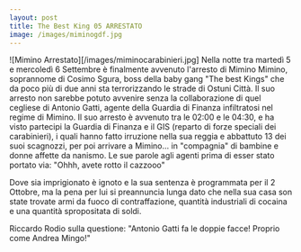 ```yaml
---
layout: post
title: The Best King 05 ARRESTATO
image: /images/miminogdf.jpg
---
```


![Mimino Arrestato][/images/miminocarabinieri.jpg]
Nella notte tra martedì 5 e mercoledì 6 Settembre è finalmente avvenuto l'arresto di Mimino Mimino, soprannome di Cosimo Sgura, boss della baby gang "The best Kings" che da poco più di due anni sta terrorizzando le strade di Ostuni Città. Il suo arresto non sarebbe potuto avvenire senza la collaborazione di quel cegliese di Antonio Gatti, agente della Guardia di Finanza infiltratosi nel regime di Mimino. Il suo arresto è avvenuto tra le 02:00 e le 04:30, e ha visto partecipi la Guardia di Finanza e il GIS (reparto di forze speciali dei carabinieri), i quali hanno fatto irruzione nella sua reggia e abbattuto 13 dei suoi scagnozzi, per poi arrivare a Mimino… in "compagnia" di bambine e donne affette da nanismo. Le sue parole agli agenti prima di esser stato portato via: "Ohhh, avete rotto il cazzooo"

Dove sia imprigionato è ignoto e la sua sentenza è programmata per il 2 Ottobre, ma la pena per lui si preannuncia lunga dato che nella sua casa son state trovate armi da fuoco di contraffazione, quantità industriali di cocaina e una quantità spropositata di soldi.

Riccardo Rodio sulla questione: "Antonio Gatti fa le doppie facce! Proprio come Andrea Mingo!"
